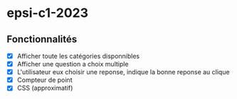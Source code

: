 # epsi-c1-2023

## Fonctionnalités
- [x] Afficher toute les catégories disponnibles 
- [x] Afficher une question a choix multiple
- [x] L'utilisateur eux choisir une reponse, indique la bonne reponse au clique
- [x] Compteur de point
- [x] CSS (approximatif)
